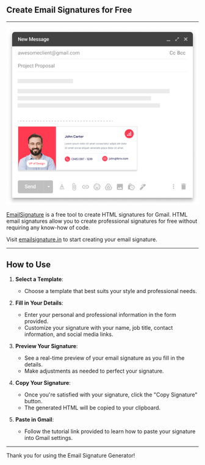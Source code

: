 ## Create Email Signatures for Free

---

![Email Signature in Gmail](./public/assets/mockup.png)

[EmailSignature](emailsignature.in) is a free tool to create HTML signatures for Gmail. HTML email signatures allow you to create professional signatures for free without requiring any know-how of code.

Visit [emailsignature.in](https://emailsignature.in) to start creating your email signature.

---

## How to Use

1. **Select a Template**:
   - Choose a template that best suits your style and professional needs.

2. **Fill in Your Details**:
   - Enter your personal and professional information in the form provided.
   - Customize your signature with your name, job title, contact information, and social media links.

3. **Preview Your Signature**:
   - See a real-time preview of your email signature as you fill in the details.
   - Make adjustments as needed to perfect your signature.

4. **Copy Your Signature**:
   - Once you're satisfied with your signature, click the "Copy Signature" button.
   - The generated HTML will be copied to your clipboard.

5. **Paste in Gmail**:
   - Follow the tutorial link provided to learn how to paste your signature into Gmail settings.

---

Thank you for using the Email Signature Generator!